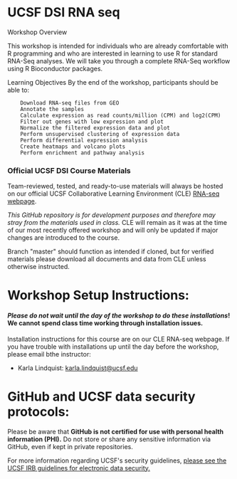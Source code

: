 # UCSF DSI RNA seq

Workshop Overview

This workshop is intended for individuals who are already comfortable with R programming and who are interested in learning to use R for standard RNA-Seq analyses. We will take you through a complete RNA-Seq workflow using R Bioconductor packages.

Learning Objectives
By the end of the workshop, participants should be able to:

        Download RNA-seq files from GEO
        Annotate the samples
        Calculate expression as read counts/million (CPM) and log2(CPM)
        Filter out genes with low expression and plot
        Normalize the filtered expression data and plot
        Perform unsupervised clustering of expression data
        Perform differential expression analysis
        Create heatmaps and volcano plots
        Perform enrichment and pathway analysis

### Official UCSF DSI Course Materials

Team-reviewed, tested, and ready-to-use materials will always be hosted on our official UCSF Collaborative Learning Environment (CLE) [RNA-seq webpage](https://courses.ucsf.edu/course/view.php?id=6137).

_This GitHub repository is for development purposes and therefore may stray from the materials used in class._ CLE will remain as it was at the time of our most recently offered workshop and will only be updated if major changes are introduced to the course.

Branch "master" should function as intended if cloned, but for verified materials please download all documents and data from CLE unless otherwise instructed.

# Workshop Setup Instructions:

#### *Please do not wait until the day of the workshop to do these installations*! We cannot spend class time working through installation issues.

Installation instructions for this course are on our CLE RNA-seq webpage. If you have trouble with installations up until the day before the workshop, please email bthe instructor: 

- Karla Lindquist: [karla.lindquist@ucsf.edu](mailto:karla.lindquist@ucsf.edu)  


# GitHub and UCSF data security protocols:

Please be aware that **GitHub is not certified for use with personal health information (PHI).** Do not store or share any sensitive information via GitHub, even if kept in private repositories.

For more information regarding UCSF's security guidelines, [please see the UCSF IRB guidelines for electronic data security.](https://irb.ucsf.edu/electronic-data-security)
